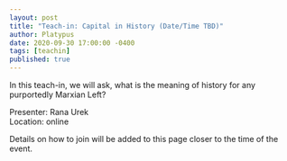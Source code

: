 ```yaml
---
layout: post
title: "Teach-in: Capital in History (Date/Time TBD)"
author: Platypus
date: 2020-09-30 17:00:00 -0400
tags: [teachin]
published: true
---
```


In this teach-in, we will ask, what is the meaning of history for any purportedly Marxian Left?

Presenter: Rana Urek  
Location: online  

Details on how to join will be added to this page closer to the time of the event.

